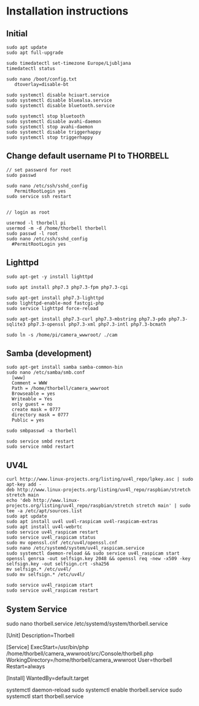 # Installation instructions


## Initial
```
sudo apt update
sudo apt full-upgrade

sudo timedatectl set-timezone Europe/Ljubljana
timedatectl status

sudo nano /boot/config.txt
   dtoverlay=disable-bt

sudo systemctl disable hciuart.service
sudo systemctl disable bluealsa.service
sudo systemctl disable bluetooth.service

sudo systemctl stop bluetooth
sudo systemctl disable avahi-daemon
sudo systemctl stop avahi-daemon
sudo systemctl disable triggerhappy
sudo systemctl stop triggerhappy

```

## Change default username PI to THORBELL

```
// set password for root
sudo passwd

sudo nano /etc/ssh/sshd_config
   PermitRootLogin yes
sudo service ssh restart


// login as root

usermod -l thorbell pi
usermod -m -d /home/thorbell thorbell
sudo passwd -l root
sudo nano /etc/ssh/sshd_config
  #PermitRootLogin yes
```

## Lighttpd

```
sudo apt-get -y install lighttpd

sudo apt install php7.3 php7.3-fpm php7.3-cgi

sudo apt-get install php7.3-lighttpd
sudo lighttpd-enable-mod fastcgi-php
sudo service lighttpd force-reload

sudo apt-get install php7.3-curl php7.3-mbstring php7.3-pdo php7.3-sqlite3 php7.3-openssl php7.3-xml php7.3-intl php7.3-bcmath

sudo ln -s /home/pi/camera_wwwroot/ ./cam
```

## Samba (development)
```
sudo apt-get install samba samba-common-bin
sudo nano /etc/samba/smb.conf 
  [www]
  Comment = WWW
  Path = /home/thorbell/camera_wwwroot
  Browseable = yes
  Writeable = Yes
  only guest = no
  create mask = 0777
  directory mask = 0777
  Public = yes

sudo smbpasswd -a thorbell

sudo service smbd restart
sudo service nmbd restart
```

## UV4L
```
curl http://www.linux-projects.org/listing/uv4l_repo/lpkey.asc | sudo apt-key add -
deb http://www.linux-projects.org/listing/uv4l_repo/raspbian/stretch stretch main
echo 'deb http://www.linux-projects.org/listing/uv4l_repo/raspbian/stretch stretch main' | sudo tee -a /etc/apt/sources.list
sudo apt update
sudo apt install uv4l uv4l-raspicam uv4l-raspicam-extras
sudo apt install uv4l-webrtc
sudo service uv4l_raspicam restart
sudo service uv4l_raspicam status
sudo mv openssl.cnf /etc/uv4l/openssl.cnf
sudo nano /etc/systemd/system/uv4l_raspicam.service 
sudo systemctl daemon-reload && sudo service uv4l_raspicam start
openssl genrsa -out selfsign.key 2048 && openssl req -new -x509 -key selfsign.key -out selfsign.crt -sha256
mv selfsign.* /etc/uv4l/
sudo mv selfsign.* /etc/uv4l/

sudo service uv4l_raspicam start
sudo service uv4l_raspicam restart
```

## System Service

sudo nano thorbell.service /etc/systemd/system/thorbell.service

[Unit]
Description=Thorbell

[Service]
ExecStart=/usr/bin/php   /home/thorbell/camera_wwwroot/src/Console/thorbell.php
WorkingDirectory=/home/thorbell/camera_wwwroot
User=thorbell
Restart=always

[Install]
WantedBy=default.target  

systemctl daemon-reload
sudo systemctl enable thorbell.service
sudo systemctl start thorbell.service
